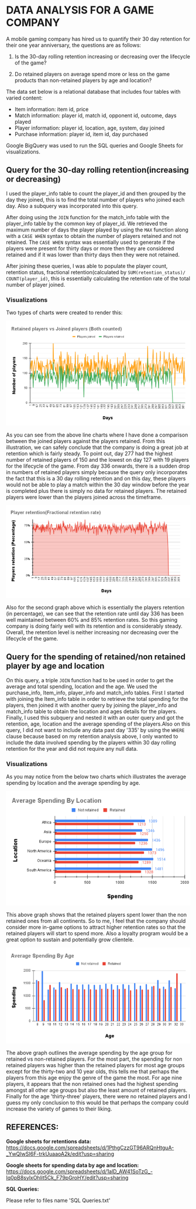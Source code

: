 # **DATA ANALYSIS FOR A GAME COMPANY**

A mobile gaming company has hired us to quantify their 30 day retention for their one year anniversary, the questions are as follows:

1. Is the 30-day rolling retention increasing or decreasing over the lifecycle of the game?

2. Do retained players on average spend more or less on the game products than non-retained players by age and location?

The data set below is a relational database that includes four tables with varied content:

- Item information: item id, price 
- Match information: player id, match id, opponent id, outcome, days played
- Player information: player id, location, age, system, day joined
- Purchase information: player id, item id, day purchased

Google BigQuery was used to run the SQL queries and Google Sheets for visualizations.


## **Query for the 30-day rolling retention(increasing or decreasing)**

I used the player_info table to count the player_id and then grouped by the day they joined, this is to find the total number of players who joined each day. Also a subquery was incorporated into this query.

After doing using the `JOIN` function for the match_info table with the player_info table by the common key of player_id. We retrieved the maximum number of days the player played by using the `MAX` function along with a `CASE WHEN` syntax to obtain the number of players retained and not retained. The `CASE WHEN` syntax was essentially used to generate if the players were present for thirty days or more then they are considered retained and if it was lower than thirty days then they were not retained.

After joining these queries, I was able to populate the player count, retention status, fractional retention(calculated by `SUM(retention_status)/ COUNT(player_id)`, this is essentially calculating the retention rate of the total number of player joined.

### **Visualizations**

Two types of charts were created to render this:

![retentiongraph](Joinedplayerscounted.png)

As you can see from the above line charts where I have done a comparison between the joined players against the players retained. From this illustration, we can safely conclude that the company is doing a great job at retention which is fairly steady. To point out, day 277 had the highest number of retained players of 150 and the lowest on day 127 with 19 players for the lifecycle of the game. From day 336 onwards, there is a sudden drop in numbers of retained players simply because the query only incorporates the fact that this is a 30 day rolling retention and on this day, these players would not be able to play a match within the 30 day window before the year is completed plus there is simply no data for retained players. The retained players were lower than the players joined across the timeframe.

![Fractionretention](Playerretention(Fractionalretentionrate).png)

Also for the second graph above which is essentially the players retention (in percentage), we can see that the retention rate until day 336 has been well maintained between 60% and 85% retention rates. So this gaming company is doing fairly well with its retention and is considerably steady. Overall, the retention level is neither increasing nor decreasing over the lifecycle of the game.


## **Query for the spending of retained/non retained player by age and location**

On this query, a triple `JOIN` function had to be used in order to get the average and total spending, location and the age. We used the purchase_info, Item_info, player_info and match_info tables. First I started with joining the Item_info table in order to retrieve the total spending for the players, then joined it with another query by joining the player_info and match_info table to obtain the location and ages details for the players. Finally, I used this subquery and  nested it with an outer query and got the retention, age, location and the average spending of the players.Also on this query, I did not want to include any data past day '335' by using the `WHERE` clause because based on my retention analysis above, I only wanted to include the data involved spending by the players within 30 day rolling retention for the year and did not require any null data.

### **Visualizations**

As you may notice from the below two charts which illustrates the average spending by location and the average spending by age.


![Spendingbylocation](AverageSpendingByLocation.png)

This above graph shows that the retained players spent lower than the non retained ones from all continents. So to me, I feel that the company should consider more in-game options to attract higher retention rates so that the retained players will start to spend more. Also a loyalty program would be a great option to sustain and potentially grow clientele.


![Spendingbyage](AverageSpendingByAge.png)

The above graph outlines the average spending by the age group for retained vs non-retained players. For the most part, the spending for non retained players was higher than the retained players for most age groups except for the thirty-two and 10 year olds, this tells me that perhaps the players from this age enjoy the genre of the game the most. For age nine players, it appears that the non retained ones had the highest spending amongst all other age groups but also the least amount of retained players. Finally for the age 'thirty-three' players, there were no retained players and I guess my only conclusion to this would be that perhaps the company could increase the variety of games to their liking.


## **REFERENCES:**

**Google sheets for retentions data:**
https://docs.google.com/spreadsheets/d/1PthgCzzGT96ARQnHtguA-_YwQIwSI6F-trkUuaaoA2k/edit?usp=sharing

**Google sheets for spending data by age and location:**
https://docs.google.com/spreadsheets/d/1alD_AW41SoTzG_-Iq0pB8sylxOhlit5Ck_F79pGroHY/edit?usp=sharing

**SQL Queries:** 

Please refer to files name 'SQL Queries.txt'
